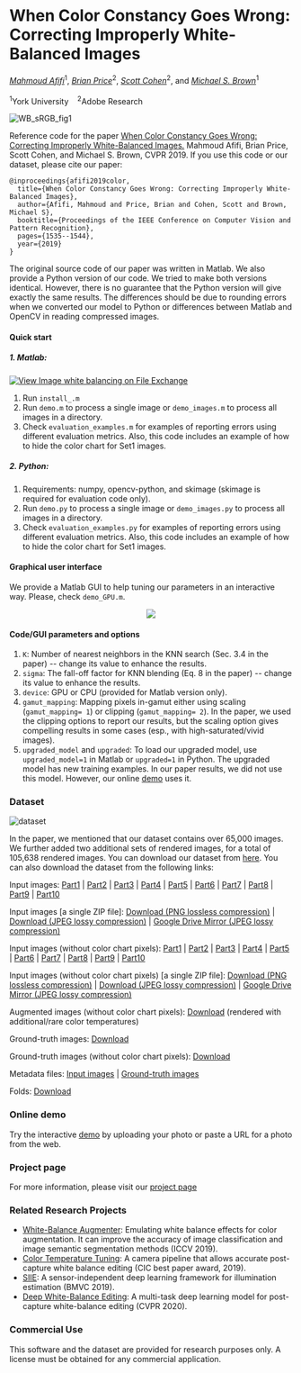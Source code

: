 # When Color Constancy Goes Wrong: Correcting Improperly White-Balanced Images
*[Mahmoud Afifi](https://sites.google.com/view/mafifi)*<sup>1</sup>, *[Brian Price](https://www.brianpricephd.com/)*<sup>2</sup>, *[Scott Cohen](https://research.adobe.com/person/scott-cohen/)*<sup>2</sup>, and *[Michael S. Brown](http://www.cse.yorku.ca/~mbrown/)*<sup>1</sup>
<br></br><sup>1</sup>York University &nbsp;&nbsp; <sup>2</sup>Adobe Research

![WB_sRGB_fig1](https://user-images.githubusercontent.com/37669469/76103171-3d3bf600-5f9f-11ea-9267-db077e7ddb51.jpg)

Reference code for the paper [When Color Constancy Goes Wrong:
Correcting Improperly White-Balanced Images.](http://openaccess.thecvf.com/content_CVPR_2019/papers/Afifi_When_Color_Constancy_Goes_Wrong_Correcting_Improperly_White-Balanced_Images_CVPR_2019_paper.pdf) Mahmoud Afifi, Brian Price, Scott Cohen, and Michael S. Brown, CVPR 2019. If you use this code or our dataset, please cite our paper:
```
@inproceedings{afifi2019color,
  title={When Color Constancy Goes Wrong: Correcting Improperly White-Balanced Images},
  author={Afifi, Mahmoud and Price, Brian and Cohen, Scott and Brown, Michael S},
  booktitle={Proceedings of the IEEE Conference on Computer Vision and Pattern Recognition},
  pages={1535--1544},
  year={2019}
}
```

The original source code of our paper was written in Matlab. We also provide a Python version of our code. We tried to make both versions identical.
However, there is no guarantee that the Python version will give exactly the same results. 
The differences should be due to rounding errors when we converted our model to Python or differences between Matlab and OpenCV in reading compressed images.


#### Quick start

##### 1. Matlab:
[![View Image white balancing on File Exchange](https://www.mathworks.com/matlabcentral/images/matlab-file-exchange.svg)](https://www.mathworks.com/matlabcentral/fileexchange/73428-image-white-balancing)
1. Run `install_.m`
2. Run `demo.m` to process a single image or `demo_images.m` to process all images in a directory.
3. Check `evaluation_examples.m` for examples of reporting errors using different evaluation metrics. Also, this code includes an example of how to hide the color chart for Set1 images.

##### 2. Python:
1. Requirements: numpy, opencv-python, and skimage (skimage is required for evaluation code only).
2. Run `demo.py` to process a single image or `demo_images.py` to process all images in a directory.
3. Check `evaluation_examples.py` for examples of reporting errors using different evaluation metrics. Also, this code includes an example of how to hide the color chart for Set1 images.


#### Graphical user interface
We provide a Matlab GUI to help tuning our parameters in an interactive way. Please, check `demo_GPU.m`.
<p align="center">
  <img src="https://user-images.githubusercontent.com/37669469/76103283-6c526780-5f9f-11ea-9f2c-ad9d87d95fb7.gif">
</p>




#### Code/GUI parameters and options
1. `K`: Number of nearest neighbors in the KNN search (Sec. 3.4 in the paper) -- change its value to enhance the results.
2. `sigma`: The fall-off factor for KNN blending (Eq. 8 in the paper) -- change its value to enhance the results.
3. `device`: GPU or CPU (provided for Matlab version only).
4. `gamut_mapping`: Mapping pixels in-gamut either using scaling (`gamut_mapping= 1`) or clipping  (`gamut_mapping= 2`). In the paper, we used the clipping options to report our results, 
but the scaling option gives compelling results in some cases (esp., with high-saturated/vivid images). 
5. `upgraded_model` and `upgraded`: To load our upgraded model, use `upgraded_model=1` in Matlab or `upgraded=1` in Python. The upgraded model has new training examples. In our paper results, we did not use this model. However, our online [demo](http://130.63.97.192/WB_for_srgb_rendered_images/demo.php) uses it. 

### Dataset

![dataset](https://user-images.githubusercontent.com/37669469/80766673-f3413d80-8b13-11ea-98f2-9dcebaa481d2.png)

In the paper, we mentioned that our dataset contains over 65,000 images. We further added two additional sets of rendered images, for a total of 105,638 rendered images. 
You can download our dataset from [here](http://cvil.eecs.yorku.ca/projects/public_html/sRGB_WB_correction/dataset.html). You can also download the dataset from the following links:

Input images: [Part1](https://ln2.sync.com/dl/df390d230/bcxms94b-fh7wiwb2-cjv22e95-ijqq8pry) | [Part2](https://ln2.sync.com/dl/a91b94bf0/frnsyykq-z3hhmjkj-adrxqj3h-v6v8637z/view/default/9967673500008) | [Part3](https://ln2.sync.com/dl/98719b4f0/i9zh42sd-7isdxqvh-rbrhgxbc-z7adicv4) | [Part4](https://ln2.sync.com/dl/07b36ff40/xrfe55mc-zjda4wp7-67jxgug4-7cjw5qda) | [Part5](https://ln2.sync.com/dl/7f8be8910/bwnahjub-ttystr9d-dnvu2wuj-gez7enha) | [Part6](https://ln2.sync.com/dl/a80481330/27zamddw-e6zezbpt-erqt5e3a-5x7we5uj) | [Part7](https://ln2.sync.com/dl/c647defb0/k824nusp-nb964z7f-xd6q79i7-v7j8w3z9) | [Part8](https://ln2.sync.com/dl/b0433ce80/4gbk7q9q-b96s62vi-qektmg5t-akqhueen) | [Part9](https://ln2.sync.com/dl/271048960/f2c4gr6m-9frsuuc7-g5r47tzh-4s8m55tk) | [Part10](https://ln2.sync.com/dl/21ce83f60/v36jwspj-e4mw2vtb-s6ifkgmv-jzc8mvya)

Input images [a single ZIP file]: [Download (PNG lossless compression)](https://ln2.sync.com/dl/21ce83f60/v36jwspj-e4mw2vtb-s6ifkgmv-jzc8mvya) | [Download (JPEG lossy compression)](https://ln2.sync.com/dl/823095230/w94kcz2k-778ezdij-7xanis7k-67wtt6b7) | [Google Drive Mirror (JPEG lossy compression)](https://drive.google.com/file/d/12UhutFIMgnm27Eo6zrieat_kwbneh8Lw/view?usp=sharing)

Input images (without color chart pixels): [Part1](https://ln2.sync.com/dl/bd8d95590/jnd4k56e-firy4vq7-8rdjucac-zfr8a47f/view/default/9967673050008) | [Part2](https://ln2.sync.com/dl/e99ba85e0/3t3wyk8n-u5c5cc7v-xr5yzh9x-wz69u97d) | [Part3](https://ln2.sync.com/dl/76cf59c80/hk7vazpq-g3tqrnt2-3ptcqw8y-fmwtdzzx) | [Part4](https://ln2.sync.com/dl/428149ef0/r5e6ahwr-ubhqugd6-bendw5ac-cdyvif99) | [Part5](https://ln2.sync.com/dl/5bc462790/y2nkwaue-z6jvs798-7gps6k8m-nhq7z89b) | [Part6](https://ln2.sync.com/dl/c659fee90/unka53m7-gxf2hmpw-ts3fqewc-9a7ekhf6) | [Part7](https://ln2.sync.com/dl/945b316e0/xzsq94w2-k4t4bfut-a7r2qh2d-y683fgk8) | [Part8](https://ln2.sync.com/dl/997b2b460/ig8rnuhc-e488k3y2-9j7iwva5-vv4siwp4) | [Part9](https://ln2.sync.com/dl/d69b8cb70/455f389w-jpzt2pm8-2f7pgdz8-g4dwqexm) | [Part10](https://ln2.sync.com/dl/c35a43450/gdrfdgz2-a34fjigz-5pwmgcth-2hw3ztvb)

Input images (without color chart pixels) [a single ZIP file]: [Download (PNG lossless compression)](https://ln2.sync.com/dl/c35a43450/gdrfdgz2-a34fjigz-5pwmgcth-2hw3ztvb) | [Download (JPEG lossy compression)](https://ln2.sync.com/dl/69186ed90/vhk63ik9-mfun6pmz-y4nd4hqu-bnfrxv53) | [Google Drive Mirror (JPEG lossy compression)](https://drive.google.com/file/d/1p8X-328dHw0KxkEgKfUHiDd-sV1e0kKV/view?usp=sharing)

Augmented images (without color chart pixels): [Download](https://ln2.sync.com/dl/fd890f450/qptvg83f-h5evnawu-62ksiv99-jjmtiwyv) (rendered with additional/rare color temperatures)

Ground-truth images: [Download](https://ln2.sync.com/dl/1f607c380/ypyw5z4p-q765pviu-rc8tzi2n-4pyyep8h)

Ground-truth images (without color chart pixels): [Download](https://ln2.sync.com/dl/afb9c68a0/kzbvche9-wfqfddjx-462f8xdv-pncntp8g/view/default/9967672880008)

Metadata files: [Input images](https://ln2.sync.com/dl/1ecab3360/e452ufey-6q23a2mn-bgnxu5x8-cu2hmj8f/view/default/9967672840008) | [Ground-truth images](https://ln2.sync.com/dl/e386982f0/9t49ej9n-db6bmkr9-gaactnii-kbyua7gn)

Folds: [Download](https://ln2.sync.com/dl/16e553bc0/s7eyufdq-h4i82udv-m4t3jp73-cc98jeze)


### Online demo
Try the interactive [demo](http://130.63.97.192/WB_for_srgb_rendered_images/demo.php) by uploading your photo or paste a URL for a photo from the web.


### Project page
For more information, please visit our [project page](http://cvil.eecs.yorku.ca/projects/public_html/sRGB_WB_correction/index.html)


### Related Research Projects
- [White-Balance Augmenter](https://github.com/mahmoudnafifi/WB_color_augmenter): Emulating white balance effects for color augmentation. It can improve the accuracy of image classification and image semantic segmentation methods (ICCV 2019).
 - [Color Temperature Tuning](https://github.com/mahmoudnafifi/ColorTempTuning): A camera pipeline that allows accurate post-capture white balance editing (CIC best paper award, 2019).
 - [SIIE](https://github.com/mahmoudnafifi/SIIE): A sensor-independent deep learning framework for illumination estimation (BMVC 2019).
 - [Deep White-Balance Editing](https://github.com/mahmoudnafifi/Deep_White_Balance): A multi-task deep learning model for post-capture white-balance editing (CVPR 2020).

### Commercial Use
This software and the dataset are provided for research purposes only. A license must be obtained for any commercial application.
